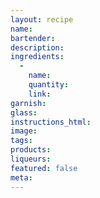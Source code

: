 ```yaml
---
layout: recipe
name:
bartender:
description:
ingredients:
  -
    name:
    quantity:
    link: 
garnish:
glass:
instructions_html:
image:
tags:
products:
liqueurs:
featured: false
meta:
---
```

